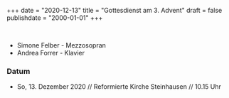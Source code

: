 ﻿
﻿+++
date = "2020-12-13"
title = "Gottesdienst am 3. Advent"
draft = false
publishdate = "2000-01-01"
+++

<br>

* Simone Felber - Mezzosopran
* Andrea Forrer - Klavier


### Datum

* So, 13. Dezember 2020 // Reformierte Kirche Steinhausen // 10.15 Uhr
